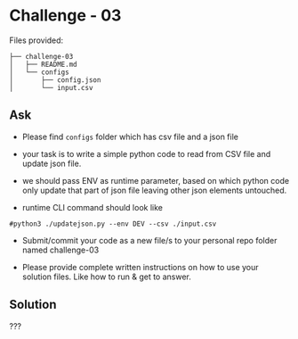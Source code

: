 # Challenge - 03

Files provided:
```
├── challenge-03
│   ├── README.md
│   └── configs
│       ├── config.json
│       └── input.csv
```


## Ask
- Please find `configs` folder which has csv file and a json file

- your task is to write a simple python code to read from CSV file and update json file.
- we should pass ENV as runtime parameter, based on which python code only update that part of json file leaving other json elements untouched.

- runtime CLI command should look like 
```
#python3 ./updatejson.py --env DEV --csv ./input.csv
```
- Submit/commit your code as a new file/s to your personal repo folder named challenge-03

- Please provide complete written instructions on how to use your solution files. Like how to run & get to answer.

## Solution 
???



